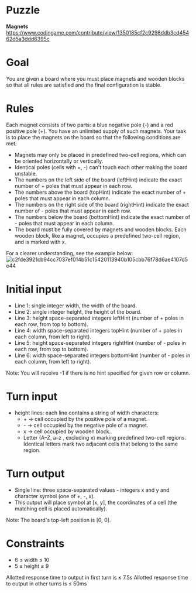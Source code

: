 # Puzzle
**Magnets** https://www.codingame.com/contribute/view/1350185cf2c9298ddb3cd45462d5a3ddd6395c

# Goal
You are given a board where you must place magnets and wooden blocks so that all rules are satisfied and the final configuration is stable.

# Rules
Each magnet consists of two parts: a blue negative pole (-) and a red positive pole (+). You have an unlimited supply of such magnets. Your task is to place the magnets on the board so that the following conditions are met:
* Magnets may only be placed in predefined two-cell regions, which can be oriented horizontally or vertically.
* Identical poles (cells with +, -) can't touch each other making the board unstable.
* The numbers on the left side of the board (leftHint) indicate the exact number of + poles that must appear in each row.
* The numbers above the board (topHint) indicate the exact number of + poles that must appear in each column.
* The numbers on the right side of the board (rightHint) indicate the exact number of - poles that must appear in each row.
* The numbers below the board (bottomHint) indicate the exact number of - poles that must appear in each column.
* The board must be fully covered by magnets and wooden blocks. Each wooden block, like a magnet, occupies a predefined two-cell region, and is marked with x.

For a clearer understanding, see the example below:
![c2fde3921cb94cc7037ef014b51c15420113940b105cbb76f78d6ae4107d5e44](https://github.com/user-attachments/assets/22ae0903-e92e-4c37-b4ac-68b22600dd38)

# Initial input
* Line 1: single integer width, the width of the board.
* Line 2: single integer height, the height of the board.
* Line 3: height space-separated integers leftHint (number of + poles in each row, from top to bottom).
* Line 4: width space-separated integers topHint (number of + poles in each column, from left to right).
* Line 5: height space-separated integers rightHint (number of - poles in each row, from top to bottom).
* Line 6: width space-separated integers bottomHint (number of - poles in each column, from left to right).

Note: You will receive -1 if there is no hint specified for given row or column.

# Turn input
* height lines: each line contains a string of width characters:
  * \+ → cell occupied by the positive pole of a magnet.
  * \- → cell occupied by the negative pole of a magnet.
  * x → cell occupied by wooden block.
  * Letter (A–Z, a–z , excluding x) marking predefined two-cell regions. Identical letters mark two adjacent cells that belong to the same region.

# Turn output
* Single line: three space-separated values - integers x and y and character symbol (one of +, -, x).
* This output will place symbol at [x, y], the coordinates of a cell (the matching cell is placed automatically).

Note: The board's top-left position is [0, 0].

# Constraints
* 6 ≤ width ≤ 10
* 5 ≤ height ≤ 9

Allotted response time to output in first turn is ≤ 7.5s
Allotted response time to output in other turns is ≤ 50ms
